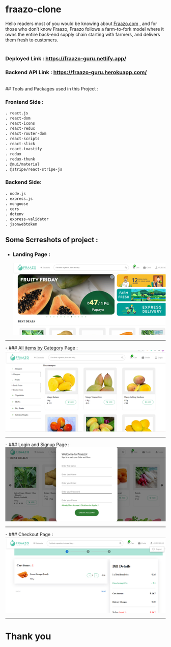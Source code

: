 # fraazo-clone
Hello readers most of you would be knowing about <u>[Fraazo.com](https://fraazo.com)</u> , and for those who don’t know Fraazo, Fraazo follows a farm-to-fork model where it owns the entire back-end supply chain starting with farmers, and delivers them fresh to customers.
<br/>
<br/>

### **Deployed Link** : https://fraazo-guru.netlify.app/
### **Backend API Link** : https://fraazo-guru.herokuapp.com/

<br/>
##  Tools and Packages used in this Project :

### Frontend Side :
    . react.js
    . react-dom
    . react-icons
    . react-redux
    . react-router-dom
    . react-scripts
    . react-slick
    . react-toastify
    . redux
    . redux-thunk 
    . @mui/material
    . @stripe/react-stripe-js
   

### Backend Side:
    . node.js
    . express.js
    . mongoose
    . cors
    . dotenv
    . express-validator
    . jsonwebtoken

   
## Some Scrreshots of project : 


- ### Landing Page :
  <div> <img src="https://github.com/sivagurubilli/fraazo-clone/blob/main/src/Images/Screenshot%20(242).png?raw=true"> </div>
<hr/>
- ### All items by Category Page :
  <div> <img src="https://github.com/sivagurubilli/fraazo-clone/blob/main/src/Images/Screenshot%20(245).png?raw=true"> </div>
<hr/>
- ### Login and Signup Page :
  <div> <img src="https://github.com/sivagurubilli/fraazo-clone/blob/main/src/Images/Screenshot%20(243).png?raw=true"> </div>
<hr/>
- ### Checkout Page :
  <div> <img src="https://github.com/sivagurubilli/fraazo-clone/blob/main/src/Images/Screenshot%20(244).png?raw=true"> </div>
<hr/>

<h1>Thank you </h1>
